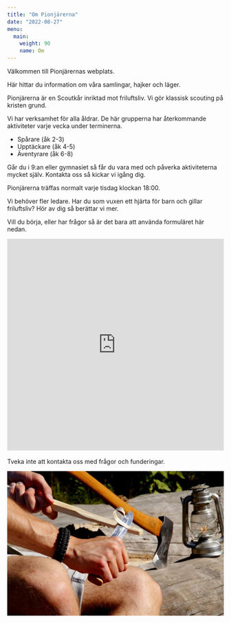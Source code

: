 ```yaml
---
title: "Om Pionjärerna"
date: "2022-08-27"
menu:
  main:
    weight: 90
    name: Om
---
```


Välkommen till Pionjärernas webplats.

Här hittar du information om våra samlingar, hajker och läger.

Pionjärerna är en Scoutkår inriktad mot friluftsliv. Vi gör klassisk scouting på kristen grund.

Vi har verksamhet för alla åldrar. De här grupperna har återkommande aktiviteter varje vecka under terminerna.

* Spårare (åk 2-3)
* Upptäckare (åk 4-5)
* Äventyrare (åk 6-8)

Går du i 9:an eller gymnasiet så får du vara med och påverka aktiviteterna mycket själv. Kontakta oss så kickar vi igång dig.

Pionjärerna träffas normalt varje tisdag klockan 18:00.

Vi behöver fler ledare. Har du som vuxen ett hjärta för barn och gillar friluftsliv? Hör av dig så berättar vi mer.

Vill du börja, eller har frågor så är det bara att använda formuläret här nedan.

<iframe src="https://www.cognitoforms.com/f/Pc_BlvCVZ0KvtrrWxwatIw?id=2" style="position:relative;width:1px;min-width:100%;*width:100%;" frameborder="0" scrolling="yes" seamless="seamless" height="492" width="100%"></iframe>
<script src="https://www.cognitoforms.com/scripts/embed.js"></script>

Tveka inte att kontakta oss med frågor och funderingar.

![start](/om/start-640.jpg)
